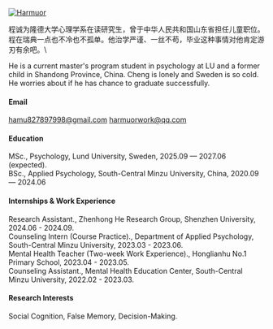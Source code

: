 

[![Harmuor](https://img.shields.io/badge/Harmuor-github-blue?logo=github)](https://github.com/Harmuor)

程诚为隆德大学心理学系在读研究生，曾于中华人民共和国山东省担任儿童职位。程在瑞典一点也不冷也不孤单。他治学严谨、一丝不苟，毕业这种事情对他肯定游刃有余吧。\

He is a current master's program student in psychology at LU and a former child in Shandong Province, China. Cheng is lonely and Sweden is so cold. He worries about if he has chance to graduate successfully.

#### Email
hamu827897998@gmail.com
harmuorwork@qq.com

#### Education
MSc., Psychology, Lund University, Sweden, 2025.09 — 2027.06 (expected).\
BSc., Applied Psychology, South-Central Minzu University, China, 2020.09 — 2024.06

#### Internships & Work Experience
Research Assistant., Zhenhong He Research Group, Shenzhen University, 2024.06 - 2024.09.\
Counseling Intern (Course Practice)., Department of Applied Psychology, South-Central Minzu University, 2023.03 - 2023.06.\
Mental Health Teacher (Two-week Work Experience)., Honglianhu No.1 Primary School, 2023.04 - 2023.05.\
Counseling Assistant., Mental Health Education Center, South-Central Minzu University, 2022.02 - 2023.03.

#### Research Interests
Social Cognition, False Memory, Decision-Making.

